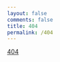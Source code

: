 ```yaml
---
layout: false
comments: false
title: 404
permalink: /404
---
```


<!DOCTYPE html>
<html>
<head>
  <meta charset="utf-8">
  <meta name="viewport" content="width=device-width, initial-scale=1, maximum-scale=1">
  <link rel="icon" href="/favicon.png">
    <link rel="stylesheet" href="/404/index.css">
  <title>404 Not Found</title>
</head>
<body>
<div id='Not_Found_Page'><a href='/'>404</a></div>
</body>
</html>